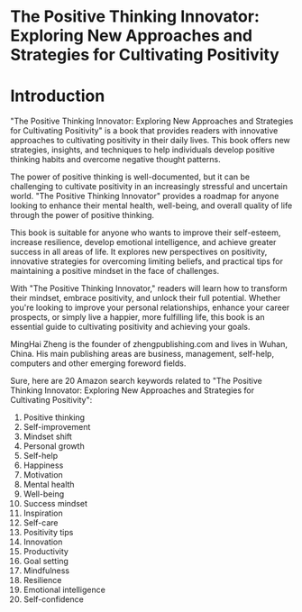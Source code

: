 # The Positive Thinking Innovator: Exploring New Approaches and Strategies for Cultivating Positivity

# Introduction

"The Positive Thinking Innovator: Exploring New Approaches and Strategies for Cultivating Positivity" is a book that provides readers with innovative approaches to cultivating positivity in their daily lives. This book offers new strategies, insights, and techniques to help individuals develop positive thinking habits and overcome negative thought patterns.

The power of positive thinking is well-documented, but it can be challenging to cultivate positivity in an increasingly stressful and uncertain world. "The Positive Thinking Innovator" provides a roadmap for anyone looking to enhance their mental health, well-being, and overall quality of life through the power of positive thinking.

This book is suitable for anyone who wants to improve their self-esteem, increase resilience, develop emotional intelligence, and achieve greater success in all areas of life. It explores new perspectives on positivity, innovative strategies for overcoming limiting beliefs, and practical tips for maintaining a positive mindset in the face of challenges.

With "The Positive Thinking Innovator," readers will learn how to transform their mindset, embrace positivity, and unlock their full potential. Whether you're looking to improve your personal relationships, enhance your career prospects, or simply live a happier, more fulfilling life, this book is an essential guide to cultivating positivity and achieving your goals.


MingHai Zheng is the founder of zhengpublishing.com and lives in Wuhan, China. His main publishing areas are business, management, self-help, computers and other emerging foreword fields.



Sure, here are 20 Amazon search keywords related to "The Positive Thinking Innovator: Exploring New Approaches and Strategies for Cultivating Positivity":

1. Positive thinking
2. Self-improvement
3. Mindset shift
4. Personal growth
5. Self-help
6. Happiness
7. Motivation
8. Mental health
9. Well-being
10. Success mindset
11. Inspiration
12. Self-care
13. Positivity tips
14. Innovation
15. Productivity
16. Goal setting
17. Mindfulness
18. Resilience
19. Emotional intelligence
20. Self-confidence


